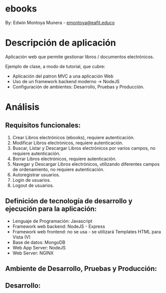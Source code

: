 # ebooks

By: Edwin Montoya Munera - emontoya@eafit.educo

# Descripción de aplicación

Aplicación web que permite gestionar libros / documentos electrónicos.

Ejemplo de clase, a modo de tutorial, que cubre:

* Aplicación del patron MVC a una aplicación Web
* Uso de un framework backend moderno -> NodeJS
* Configuración de ambientes: Desarrollo, Pruebas y Producción.

# Análisis

## Requisitos funcionales:

1. Crear Libros electrónicos (ebooks), requiere autenticación.
2. Modificar Libros electrónicos, requiere autenticación.
3. Buscar, Listar y Descargar Libros electrónicos por varios campos, no requiere autenticación.
4. Borrar Libros electrónicos, requiere autenticación.
5. Navegar y Descargar Libros electrónicos, utilizando diferentes campos de ordenamiento, no requiere autenticación.
6. Autoregistrar usuarios.
7. Login de usuarios.
8. Logout de usuarios.

## Definición de tecnología de desarrollo y ejecución para la aplicación:

* Lenguaje de Programación: Javascript
* Framework web backend: NodeJS - Express
* Framework web frontend: no se usa - se utilizará Templates HTML para Vista (V)
* Base de datos: MongoDB
* Web App Server: NodeJS 
* Web Server: NGINX

## Ambiente de Desarrollo, Pruebas y Producción:

## Desarrollo:

